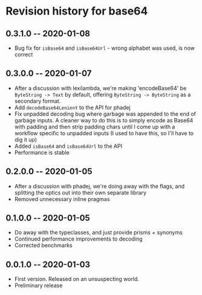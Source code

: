 # Revision history for base64

## 0.3.1.0 -- 2020-01-08

* Bug fix for `isBase64` and `isBase64Url` - wrong alphabet was used, is now correct

## 0.3.0.0 -- 2020-01-07

* After a discussion with lexilambda, we're making 'encodeBase64' be `ByteString -> Text` by default, offering `ByteString -> ByteString` as
  a secondary format.
* Add `decodeBase64Lenient` to the API for phadej
* Fix unpadded decoding bug where garbage was appended to the end of garbage inputs. A cleaner way to do this is to simply encode as Base64 with
  padding and then strip padding chars until I come up with a workflow specific to unpadded inputs (I used to have this, so I'll have to dig it up)
* Added `isBase64` and `isBase64Url` to the API
* Performance is stable

## 0.2.0.0 -- 2020-01-05

* After a discussion with phadej, we're doing away with the flags, and splitting the optics out into their own separate library
* Removed unnecessary inline pragmas

## 0.1.0.0 -- 2020-01-05

* Do away with the typeclasses, and just provide prisms + synonyms
* Continued performance improvements to decoding
* Corrected benchmarks

## 0.0.1.0 -- 2020-01-03

* First version. Released on an unsuspecting world.
* Preliminary release
